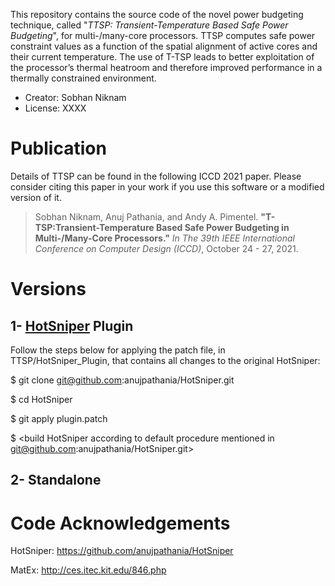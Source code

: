 This repository contains the source code of the novel power budgeting technique, called "*TTSP: Transient-Temperature Based Safe Power Budgeting*", for multi-/many-core processors. TTSP computes safe power constraint values as a function of the spatial alignment of active cores and their current temperature. The use of T-TSP leads to better exploitation of the processor’s thermal heatroom and therefore improved performance in a thermally constrained environment.
-   Creator: Sobhan Niknam
-   License: XXXX

# Publication

Details of TTSP can be found in the following ICCD 2021 paper. Please consider citing this paper in your work if you use this software or a modified version of it.

> Sobhan Niknam, Anuj Pathania, and Andy A. Pimentel. **"T-TSP:Transient-Temperature Based Safe Power Budgeting in Multi-/Many-Core Processors."** *In The 39th IEEE International Conference on Computer Design (ICCD)*, October 24 - 27, 2021.

# Versions
## 1- [HotSniper](https://github.com/anujpathania/HotSniper) Plugin
Follow the steps below for applying the patch file, in TTSP/HotSniper_Plugin, that contains all changes to the original HotSniper:
  
  $ git clone git@github.com:anujpathania/HotSniper.git
  
  $ cd HotSniper
  
  $ git apply plugin.patch
  
  $ <build HotSniper according to default procedure mentioned in git@github.com:anujpathania/HotSniper.git>

## 2- Standalone


# Code Acknowledgements

  HotSniper: https://github.com/anujpathania/HotSniper
  
  MatEx: http://ces.itec.kit.edu/846.php
